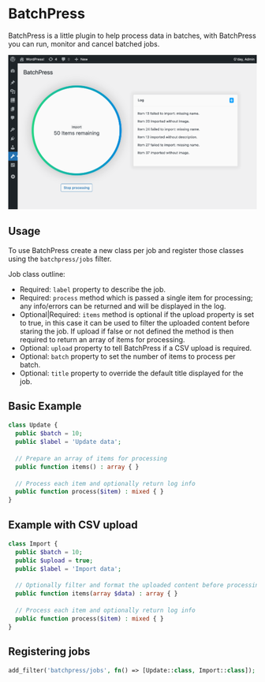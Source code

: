 # BatchPress

BatchPress is a little plugin to help process data in batches, with BatchPress you can run, monitor and cancel batched jobs.

![screenshot](screenshot.png)

## Usage

To use BatchPress create a new class per job and register those classes using the `batchpress/jobs` filter.

Job class outline:

- Required: `label` property to describe the job.
- Required: `process` method which is passed a single item for processing; any info/errors can be returned and will be displayed in the log.
- Optional|Required: `items` method is optional if the upload property is set to true, in this case it can be used to filter the uploaded content before staring the job. If upload if false or not defined the method is then required to return an array of items for processing.
- Optional: `upload` property to tell BatchPress if a CSV upload is required.
- Optional: `batch` property to set the number of items to process per batch.
- Optional: `title` property to override the default title displayed for the job.

## Basic Example

```php
class Update {
  public $batch = 10;
  public $label = 'Update data';

  // Prepare an array of items for processing
  public function items() : array { }

  // Process each item and optionally return log info
  public function process($item) : mixed { }
}
```

## Example with CSV upload

```php
class Import {
  public $batch = 10;
  public $upload = true;
  public $label = 'Import data';

  // Optionally filter and format the uploaded content before processing
  public function items(array $data) : array { }

  // Process each item and optionally return log info
  public function process($item) : mixed { }
}
```

## Registering jobs

```php
add_filter('batchpress/jobs', fn() => [Update::class, Import::class]);
```
